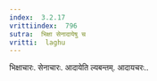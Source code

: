 ```yaml
---
index:  3.2.17
vrittiindex:  796
sutra:  भिक्षा सेनादायेषु च
vritti:  laghu 
---
```


भिक्षाचारः. सेनाचारः. आदायेति ल्यबन्तम्. आदायचरः..

